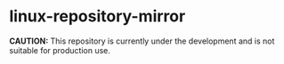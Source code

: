 # linux-repository-mirror
**CAUTION:** This repository is currently under the development and is not suitable for production use.
